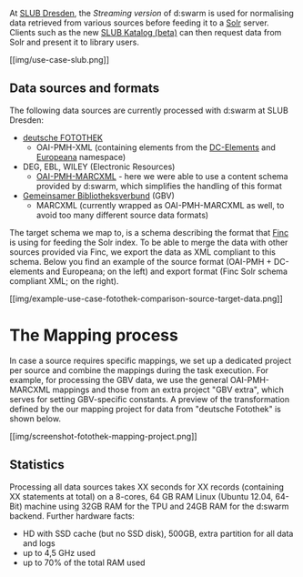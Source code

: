 At [SLUB Dresden](http://www.slub-dresden.de), the *Streaming version* of d:swarm is used for normalising data retrieved from various sources before feeding it to a [Solr](http://lucene.apache.org/solr/) server. Clients such as the new [SLUB Katalog (beta)](http://katalogbeta.slub-dresden.de/) can then request data from Solr and present it to library users.

[[img/use-case-slub.png]]

## Data sources and formats

The following data sources are currently processed with d:swarm at SLUB Dresden:

* [deutsche FOTOTHEK](http://www.deutschefotothek.de)
  * OAI-PMH-XML (containing elements from the [DC-Elements](http://purl.org/dc/elements/1.1/) and [Europeana](http://europeana.eu/terms) namespace)
* DEG, EBL, WILEY (Electronic Resources)
  * [OAI-PMH-MARCXML](http://www.loc.gov/standards/marcxml/) - here we were able to use a content schema provided by d:swarm, which simplifies the handling of this format
* [Gemeinsamer Bibliotheksverbund](http://www.gbv.de/) (GBV)
  * MARCXML (currently wrapped as OAI-PMH-MARCXML as well, to avoid too many different source data formats)

The target schema we map to, is a schema describing the format that [Finc](https://finc.info/de/) is using for feeding the Solr index. To be able to merge the data with other sources provided via Finc, we export the data as XML compliant to this schema. Below you find an example of the source format (OAI-PMH + DC-elements and Europeana; on the left) and export format (Finc Solr schema compliant XML; on the right).

[[img/example-use-case-fotothek-comparison-source-target-data.png]]

# The Mapping process

In case a source requires specific mappings, we set up a dedicated project per source and combine the mappings during the task execution. For example, for processing the GBV data, we use the general OAI-PMH-MARCXML mappings and those from an extra project "GBV extra", which serves for setting GBV-specific constants.  A preview of the transformation defined by the our mapping project for data from "deutsche Fotothek" is shown below.

[[img/screenshot-fotothek-mapping-project.png]]

## Statistics ##

Processing all data sources takes XX seconds for XX records (containing XX statements at total) on a 8-cores, 64 GB RAM Linux (Ubuntu 12.04, 64-Bit) machine using 32GB RAM for the TPU and 24GB RAM for the d:swarm backend.
Further hardware facts: 
* HD with SSD cache (but no SSD disk), 500GB, extra partition for all data and logs
* up to 4,5 GHz used
* up to 70% of the total RAM used

<!-- screenshot metrics view evtl. --> 